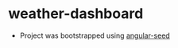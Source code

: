 # weather-dashboard

- Project was bootstrapped using [angular-seed](https://github.com/angular/angular-seed)
